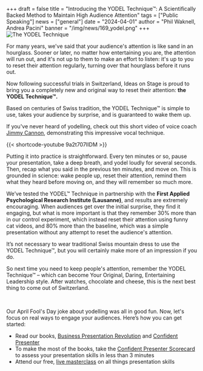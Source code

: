 +++
draft = false
title = "Introducing the YODEL Technique™: A Scientifically Backed Method to Maintain High Audience Attention"
tags = ["Public Speaking"]
news = ["general"]
date = "2024-04-01"
author = "Phil Waknell, Andrea Pacini"
banner = "/img/news/169_yodel.png"
+++
![The YODEL Technique](/img/news/169_yodel.png "The YODEL Technique")

  <p><span style="font-weight: 400;">For many years, we've said that your audience's attention is like sand in an hourglass. Sooner or later, no matter how entertaining you are, the attention will run out, and it's not up to them to make an effort to listen: it's up to you to reset their attention regularly, turning over that hourglass before it runs out.</span></p>
  <p><span style="font-weight: 400;">Now following successful trials in Switzerland, Ideas on Stage is proud to bring you a completely new and original way to reset their attention: </span><strong>the YODEL Technique&trade;.</strong></p>
  <p><span style="font-weight: 400;">Based on centuries of Swiss tradition, the YODEL Technique&trade; is simple to use, takes your audience by surprise, and is guaranteed to wake them up.</span></p>
  <p><span style="font-weight: 400;">If you've never heard of yodelling, check out this short video of voice coach </span><a href="https://www.jimmycannon.com/"><span style="font-weight: 400;">Jimmy Cannon</span></a><span style="font-weight: 400;">, demonstrating this impressive vocal technique.</span></p>

{{< shortcode-youtube 9a2t707IIDM >}}

  <p><span style="font-weight: 400;">Putting it into practice is straightforward. Every ten minutes or so, pause your presentation, take a deep breath, and yodel loudly for several seconds. Then, recap what you said in the previous ten minutes, and move on. This is grounded in science: wake people up, reset their attention, remind them what they heard before moving on, and they will remember so much more.</span></p>
  <p><span style="font-weight: 400;">We&rsquo;ve tested the YODEL&trade; Technique in partnership with the </span><strong>First Applied Psychological Research Institute (Lausanne)</strong><span style="font-weight: 400;">, and results are extremely encouraging. When audiences get over the initial surprise, they find it engaging, but what is more important is that they remember 30% more than in our control experiment, which instead reset their attention using funny cat videos, and 80% more than the baseline, which was a simple presentation without any attempt to reset the audience's attention.</span></p>

  <p><span style="font-weight: 400;">It&rsquo;s not necessary to wear traditional Swiss mountain dress to use the YODEL Technique&trade;, but you will certainly make more of an impression if you do.</span></p>

  <p><span style="font-weight: 400;">So next time you need to keep people's attention, remember the YODEL Technique&trade; &ndash; which can become Your Original, Daring, Entertaining Leadership style. After watches, chocolate and cheese, this is the next best thing to come out of Switzerland.</span></p>
  <br />
  <p><span style="font-weight: 400;">Our April Fool's Day joke about yodelling was all in good fun. Now, let's focus on real ways to engage your audiences. Here&rsquo;s how you can get started:&nbsp;</span></p>
  <ul>
    <li style="font-weight: 400;" aria-level="1"><span style="font-weight: 400;">Read our books, </span><a href="https://www.ideasonstage.com/business-presentation-revolution/book/"><span style="font-weight: 400;">Business Presentation Revolution</span></a><span style="font-weight: 400;"> and </span><a href="https://www.ideasonstage.com/resources/confident-presenter-book/"><span style="font-weight: 400;">Confident Presenter</span></a></li>
    <li style="font-weight: 400;" aria-level="1"><span style="font-weight: 400;">To make the most of the books, take the </span><a href="https://presentationscorecard.scoreapp.com"><span style="font-weight: 400;">Confident Presenter Scorecard</span></a><span style="font-weight: 400;"> to assess your presentation skills in less than 3 minutes</span></li>
    <li style="font-weight: 400;" aria-level="1"><span style="font-weight: 400;">Attend our free, </span><a href="https://www.eventbrite.co.uk/o/ideas-on-stage-uk-18757456469"><span style="font-weight: 400;">live masterclass</span></a><span style="font-weight: 400;"> on all things presentation skills</span></li>
  </ul>
</div>
